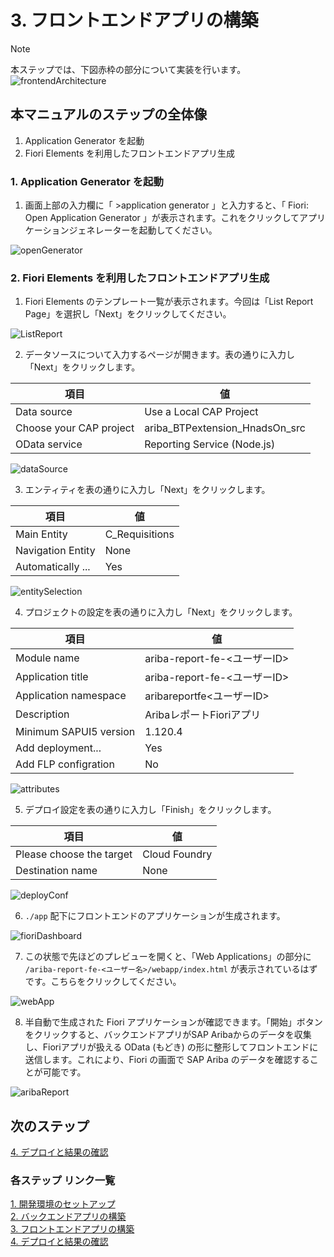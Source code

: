 # 3. フロントエンドアプリの構築

> [!NOTE]
> 本ステップでは、下図赤枠の部分について実装を行います。
> <br>
> ![frontendArchitecture](../../00_Assets/03_frontend/00_architecture.png)


## 本マニュアルのステップの全体像
1. Application Generator を起動
2. Fiori Elements を利用したフロントエンドアプリ生成


### 1. Application Generator を起動

1. 画面上部の入力欄に「 >application generator 」と入力すると、「 Fiori: Open Application Generator 」が表示されます。これをクリックしてアプリケーションジェネレーターを起動してください。

![openGenerator](../../00_Assets/03_frontend/01_openGenerator.png)

### 2. Fiori Elements を利用したフロントエンドアプリ生成

1. Fiori Elements のテンプレート一覧が表示されます。今回は「List Report Page」を選択し「Next」をクリックしてください。

![ListReport](../../00_Assets/03_frontend/02_ListReport.png)

2. データソースについて入力するページが開きます。表の通りに入力し「Next」をクリックします。

|   項目   |         値                             |
| -------------- |--------------------------       |
| Data source    | Use a Local CAP Project         |
| Choose your CAP project   | ariba_BTPextension_HnadsOn_src   |
| OData service    | Reporting Service (Node.js)   |

![dataSource](../../00_Assets/03_frontend/03_dataSource.png)

3. エンティティを表の通りに入力し「Next」をクリックします。

|   項目   |         値                             |
| -------------- |--------------------------       |
| Main Entity    | C_Requisitions         |
| Navigation Entity   | None   |
| Automatically ...   | Yes   |

![entitySelection](../../00_Assets/03_frontend/04_entitySelection.png)

4. プロジェクトの設定を表の通りに入力し「Next」をクリックします。

|   項目   |         値                             |
| -------------- |--------------------------       |
| Module name    | ariba-report-fe-<ユーザーID>         |
| Application title   | ariba-report-fe-<ユーザーID>   |
| Application namespace   | aribareportfe<ユーザーID>   |
| Description   | AribaレポートFioriアプリ   |
| Minimum SAPUI5 version   | 1.120.4   |
| Add deployment...   | Yes   |
| Add FLP configration   | No   |

![attributes](../../00_Assets/03_frontend/05_attributes.png)

5. デプロイ設定を表の通りに入力し「Finish」をクリックします。

|   項目                       |         値               |
| --------------------------- |-----------------------   |
| Please choose the target    | Cloud Foundry            |
| Destination name            | None                     |

![deployConf](../../00_Assets/03_frontend/06_deployConf_none.png)

6. `./app` 配下にフロントエンドのアプリケーションが生成されます。

![fioriDashboard](../../00_Assets/03_frontend/07_fioriDashboard.png)

7. この状態で先ほどのプレビューを開くと、「Web Applications」の部分に `/ariba-report-fe-<ユーザー名>/webapp/index.html` が表示されているはずです。こちらをクリックしてください。

![webApp](../../00_Assets/03_frontend/08_webApp.png)

8. 半自動で生成された Fiori アプリケーションが確認できます。「開始」ボタンをクリックすると、バックエンドアプリがSAP Aribaからのデータを収集し、Fioriアプリが扱える OData (もどき) の形に整形してフロントエンドに送信します。これにより、Fiori の画面で SAP Ariba のデータを確認することが可能です。

![aribaReport](../../00_Assets/03_frontend/09_aribaReport.png)



## 次のステップ

[4. デプロイと結果の確認](../04_デプロイと結果の確認/README.md)

### 各ステップ リンク一覧
[1. 開発環境のセットアップ](../01_開発環境のセットアップ/README.md) <br>
[2. バックエンドアプリの構築](../02_バックエンドアプリの構築/README.md) <br>
[3. フロントエンドアプリの構築](../03_フロントエンドアプリの構築/README.md) <br>
[4. デプロイと結果の確認](../04_デプロイと結果の確認/README.md) <br>